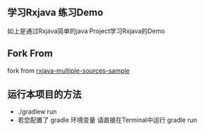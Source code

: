 ## 学习Rxjava 练习Demo

如上是通过Rxjava简单的java Project学习Rxjava的Demo


## Fork From

fork from [rxjava-multiple-sources-sample](https://github.com/dlew/rxjava-multiple-sources-sample)


## 运行本项目的方法

 *   ./gradlew run
 * 若您配置了 gradle 环境变量 请直接在Terminal中运行 gradle run
